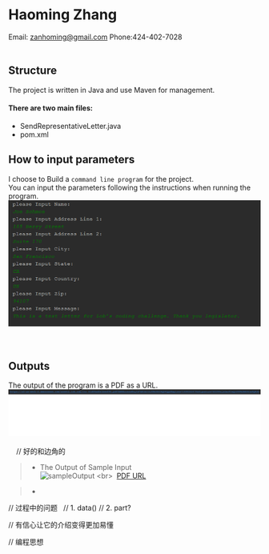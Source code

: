 # Haoming Zhang<br>
   Email: zanhoming@gmail.com      Phone:424-402-7028
<br>
<br>
## Structure
The project is written in Java and use Maven for management.<br>
#### There are two main files:<br>
   * SendRepresentativeLetter.java
   * pom.xml<br>

## How to input parameters
I choose to Build a `command line program` for the project.<br>
You can input the parameters following the instructions when running the program.<br>
![](https://github.com/ffrqw/Projects/raw/master/Lob_SendRepresentativeLetter/sample_input.png) <br> 

## Outputs
The output of the program is a PDF as a URL.<br>
![](https://github.com/ffrqw/Projects/raw/master/Lob_SendRepresentativeLetter/URL.png) <br> 
   // 好的和边角的<br>
   >* The Output of Sample Input<br>
![sampleOutput](https://github.com/ffrqw/Projects/raw/master/Lob_SendRepresentativeLetter/sample.png "sampleOutput") <br>   
[PDF URL](https://s3-us-west-2.amazonaws.com/assets.lob.com/ltr_61d64ad5e1beef96.pdf?AWSAccessKeyId=AKIAIILJUBJGGIBQDPQQ&Expires=1494063479&Signature=S0094sjzOxcTIwQlD99%2BXU61m9Q%3D)<br>

   >* 

// 过程中的问题
   // 1. data()
   // 2. part?
   
// 有信心让它的介绍变得更加易懂

// 编程思想<br>

